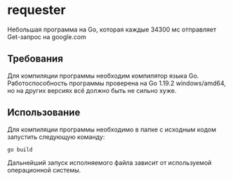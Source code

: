 # requester

Небольшая программа на Go, которая каждые 34300 мс отправляет Get-запрос на google.com


## Требования

Для компиляции программы необходим компилятор языка Go.
Работоспособность программы проверена на Go 1.19.2 windows/amd64, но на других версиях всё должно быть не сильно хуже.

## Использование

Для компиляции программы необходимо в папке с исходным кодом запустить следующую команду:
```sh
go build
```
Дальнейший запуск исполняемого файла зависит от используемой операционной системы.
